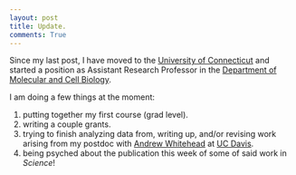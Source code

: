 ```yaml
---
layout: post
title: Update. 
comments: True
---
```


Since my last post, I have moved to the [University of Connecticut](http://uconn.edu) and started a position as Assistant Research Professor in the [Department of Molecular and Cell Biology](http://mcb.uconn.edu).

I am doing a few things at the moment:

1. putting together my first course (grad level). 
2. writing a couple grants. 
3. trying to finish analyzing data from, writing up, and/or revising work arising from my postdoc with [Andrew Whitehead](https://whiteheadresearch.wordpress.com/) at [UC Davis](http://www.envtox.ucdavis.edu/). 
4. being psyched about the publication this week of some of said work in _Science_! 
